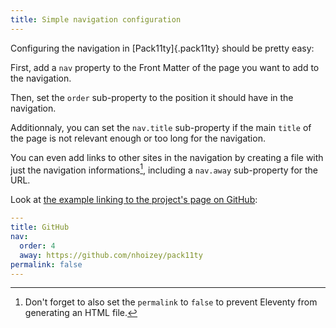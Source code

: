 ```yaml
---
title: Simple navigation configuration
---
```


Configuring the navigation in [Pack11ty]{.pack11ty} should be pretty easy:

First, add a `nav` property to the Front Matter of the page you want to add to the navigation.

Then, set the `order` sub-property to the position it should have in the navigation.

Additionnaly, you can set the `nav.title` sub-property if the main `title` of the page is not relevant enough or too long for the navigation.

You can even add links to other sites in the navigation by creating a file with just the navigation informations[^permalink], including a `nav.away` sub-property for the URL.

[^permalink]: Don't forget to also set the `permalink` to `false` to prevent Eleventy from generating an HTML file.

Look at [the example linking to the project's page on GitHub](https://github.com/nhoizey/pack11ty/blob/master/src/github.md):

```yaml
---
title: GitHub
nav:
  order: 4
  away: https://github.com/nhoizey/pack11ty
permalink: false
---
```
